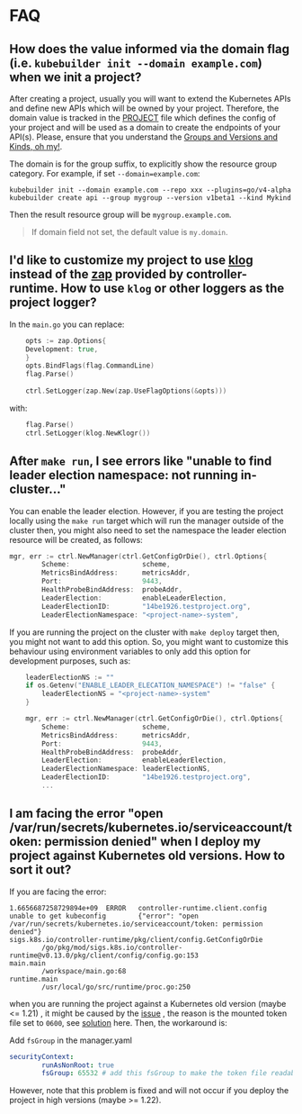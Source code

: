 
# FAQ

## How does the value informed via the domain flag (i.e. `kubebuilder init --domain example.com`) when we init a project?

After creating a project, usually you will want to extend the Kubernetes APIs and define new APIs which will be owned by your project. Therefore, the domain value is tracked in the [PROJECT][project-file-def] file which defines the config of your project and will be used as a domain to create the endpoints of your API(s). Please, ensure that you understand the [Groups and Versions and Kinds, oh my!][gvk].

The domain is for the group suffix, to explicitly show the resource group category.
For example, if set `--domain=example.com`:
```
kubebuilder init --domain example.com --repo xxx --plugins=go/v4-alpha
kubebuilder create api --group mygroup --version v1beta1 --kind Mykind
```
Then the result resource group will be `mygroup.example.com`.

> If domain field not set, the default value is `my.domain`.

## I'd like to customize my project to use [klog][klog] instead of the [zap][zap] provided by controller-runtime. How to use `klog` or other loggers as the project logger?

In the `main.go` you can replace:
```go
    opts := zap.Options{
    Development: true,
    }
    opts.BindFlags(flag.CommandLine)
    flag.Parse()
    
    ctrl.SetLogger(zap.New(zap.UseFlagOptions(&opts)))
```
with:
```go
    flag.Parse()
	ctrl.SetLogger(klog.NewKlogr())
```

## After `make run`, I see errors like "unable to find leader election namespace: not running in-cluster..."

You can enable the leader election. However, if you are testing the project locally using the `make run`
target which will run the manager outside of the cluster then, you might also need to set the
namespace the leader election resource will be created, as follows:
```go
mgr, err := ctrl.NewManager(ctrl.GetConfigOrDie(), ctrl.Options{
		Scheme:                  scheme,
		MetricsBindAddress:      metricsAddr,
		Port:                    9443,
		HealthProbeBindAddress:  probeAddr,
		LeaderElection:          enableLeaderElection,
		LeaderElectionID:        "14be1926.testproject.org",
		LeaderElectionNamespace: "<project-name>-system",
```

If you are running the project on the cluster with `make deploy` target
then, you might not want to add this option. So, you might want to customize this behaviour using
environment variables to only add this option for development purposes, such as:

```go
    leaderElectionNS := ""
	if os.Getenv("ENABLE_LEADER_ELECATION_NAMESPACE") != "false" {
		leaderElectionNS = "<project-name>-system"
	}

	mgr, err := ctrl.NewManager(ctrl.GetConfigOrDie(), ctrl.Options{
		Scheme:                  scheme,
		MetricsBindAddress:      metricsAddr,
		Port:                    9443,
		HealthProbeBindAddress:  probeAddr,
		LeaderElection:          enableLeaderElection,
		LeaderElectionNamespace: leaderElectionNS,
		LeaderElectionID:        "14be1926.testproject.org",
		...
```

## I am facing the error "open /var/run/secrets/kubernetes.io/serviceaccount/token: permission denied" when I deploy my project against Kubernetes old versions. How to sort it out?

If you are facing the error:
```
1.6656687258729894e+09  ERROR   controller-runtime.client.config        unable to get kubeconfig        {"error": "open /var/run/secrets/kubernetes.io/serviceaccount/token: permission denied"}
sigs.k8s.io/controller-runtime/pkg/client/config.GetConfigOrDie
        /go/pkg/mod/sigs.k8s.io/controller-runtime@v0.13.0/pkg/client/config/config.go:153
main.main
        /workspace/main.go:68
runtime.main
        /usr/local/go/src/runtime/proc.go:250
```
when you are running the project against a Kubernetes old version (maybe <= 1.21) , it might be caused by the [issue][permission-issue] , the reason is the mounted token file set to `0600`, see [solution][permission-PR] here. Then, the workaround is:

Add `fsGroup` in the manager.yaml
```yaml
securityContext:
        runAsNonRoot: true
        fsGroup: 65532 # add this fsGroup to make the token file readable
```
However, note that this problem is fixed and will not occur if you deploy the project in high versions (maybe >= 1.22).

[gvk]: cronjob-tutorial/gvks.md
[project-file-def]: reference/project-config.md
[klog]: https://github.com/kubernetes/klog
[zap]: https://github.com/uber-go/zap
[permission-issue]: https://github.com/kubernetes/kubernetes/issues/82573
[permission-PR]: https://github.com/kubernetes/kubernetes/pull/89193

